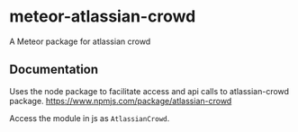 # meteor-atlassian-crowd
A Meteor package for atlassian crowd

## Documentation

Uses the node package to facilitate access and api calls to atlassian-crowd package.
https://www.npmjs.com/package/atlassian-crowd

Access the module in js as <code>AtlassianCrowd</code>.
